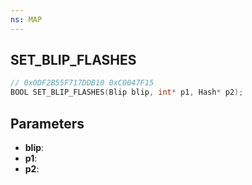 ```yaml
---
ns: MAP
---
```

## SET_BLIP_FLASHES

```c
// 0x0DF2B55F717DDB10 0xC0047F15
BOOL SET_BLIP_FLASHES(Blip blip, int* p1, Hash* p2);
```

## Parameters
* **blip**:
* **p1**:
* **p2**:

